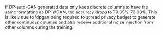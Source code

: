 If DP-auto-GAN generated data only keep discrete columns to have the same formatting as DP-WGAN, the accuracy drops to 70.65%-73.98%. This is likely due to \dpgan being required to spread privacy budget to generate other continuous columns and also receive additional noise injection from other columns during the training.
